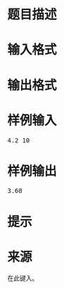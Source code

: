 

# 题目描述



# 输入格式



# 输出格式



# 样例输入


<pre>4.2 10</pre>

# 样例输出


<pre>3.68</pre>

# 提示



# 来源


<p>
在此键入。
</p>
